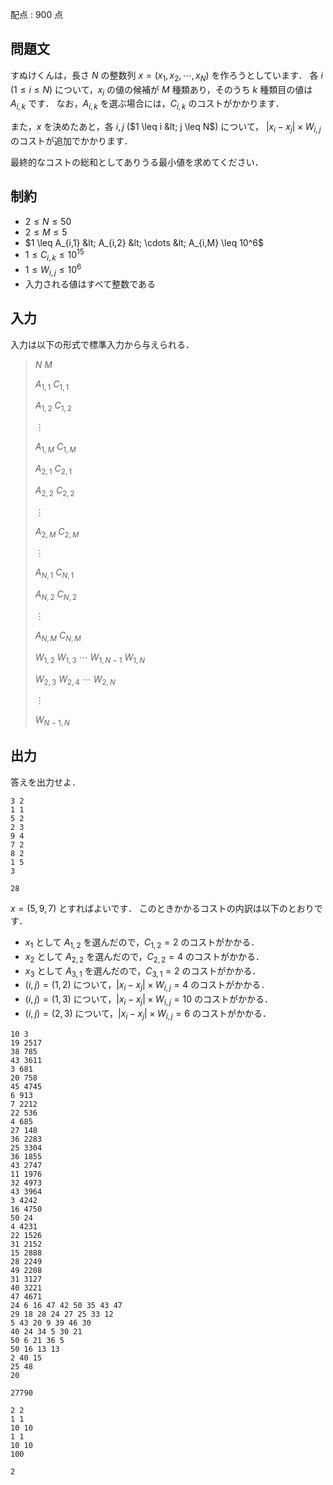 配点 : $900$ 点

## 問題文

すぬけくんは，長さ $N$ の整数列 $x=(x_1,x_2,\cdots,x_N)$ を作ろうとしています．
各 $i$ ($1 \leq i \leq N$) について，$x_i$ の値の候補が $M$ 種類あり，そのうち $k$ 種類目の値は $A_{i,k}$ です．
なお，$A_{i,k}$ を選ぶ場合には，$C_{i,k}$ のコストがかかります．

また，$x$ を決めたあと，各 $i,j$ ($1 \leq i &lt; j \leq N$) について，
$|x_i-x_j| \times W_{i,j}$ のコストが追加でかかります．

最終的なコストの総和としてありうる最小値を求めてください．

## 制約

- $2 \leq N \leq 50$
- $2 \leq M \leq 5$
- $1 \leq A_{i,1} &lt; A_{i,2} &lt; \cdots &lt; A_{i,M} \leq 10^6$
- $1 \leq C_{i,k} \leq 10^{15}$
- $1 \leq W_{i,j} \leq 10^6$
- 入力される値はすべて整数である

## 入力

入力は以下の形式で標準入力から与えられる．

> $N$ $M$
> 
> $A_{1,1}$ $C_{1,1}$
> 
> $A_{1,2}$ $C_{1,2}$
> 
> $\vdots$
> 
> $A_{1,M}$ $C_{1,M}$
> 
> $A_{2,1}$ $C_{2,1}$
> 
> $A_{2,2}$ $C_{2,2}$
> 
> $\vdots$
> 
> $A_{2,M}$ $C_{2,M}$
> 
> $\vdots$
> 
> $A_{N,1}$ $C_{N,1}$
> 
> $A_{N,2}$ $C_{N,2}$
> 
> $\vdots$
> 
> $A_{N,M}$ $C_{N,M}$
> 
> $W_{1,2}$ $W_{1,3}$ $\cdots$ $W_{1,N-1}$ $W_{1,N}$
> 
> $W_{2,3}$ $W_{2,4}$ $\cdots$ $W_{2,N}$
> 
> $\vdots$
> 
> $W_{N-1,N}$

## 出力

答えを出力せよ．

```input1
3 2
1 1
5 2
2 3
9 4
7 2
8 2
1 5
3
```

```output1
28
```

$x=(5,9,7)$ とすればよいです．
このときかかるコストの内訳は以下のとおりです．

- $x_1$ として $A_{1,2}$ を選んだので，$C_{1,2}=2$ のコストがかかる．
- $x_2$ として $A_{2,2}$ を選んだので，$C_{2,2}=4$ のコストがかかる．
- $x_3$ として $A_{3,1}$ を選んだので，$C_{3,1}=2$ のコストがかかる．
- $(i,j)=(1,2)$ について，$|x_i-x_j| \times W_{i,j}=4$ のコストがかかる．
- $(i,j)=(1,3)$ について，$|x_i-x_j| \times W_{i,j}=10$ のコストがかかる．
- $(i,j)=(2,3)$ について，$|x_i-x_j| \times W_{i,j}=6$ のコストがかかる．

```input2
10 3
19 2517
38 785
43 3611
3 681
20 758
45 4745
6 913
7 2212
22 536
4 685
27 148
36 2283
25 3304
36 1855
43 2747
11 1976
32 4973
43 3964
3 4242
16 4750
50 24
4 4231
22 1526
31 2152
15 2888
28 2249
49 2208
31 3127
40 3221
47 4671
24 6 16 47 42 50 35 43 47
29 18 28 24 27 25 33 12
5 43 20 9 39 46 30
40 24 34 5 30 21
50 6 21 36 5
50 16 13 13
2 40 15
25 48
20
```

```output2
27790
```

```input3
2 2
1 1
10 10
1 1
10 10
100
```

```output3
2
```